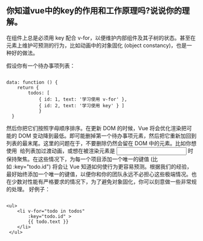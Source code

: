 ## 你知道vue中的key的作用和工作原理吗?说说你的理解。

在组件上总是必须用 key 配合 v-for，以便维护内部组件及其子树的状态。甚至在元素上维护可预测的行为，比如动画中的对象固化 (object constancy)，也是一种好的做法。

假设你有一个待办事项列表：
```

data: function () {
    return {
        todos: [ 
            { id: 1, text: '学习使用 v-for' },
            { id: 2, text: '学习使用 key' } ] 
            }
  }
```

然后你把它们按照字母顺序排序。在更新 DOM 的时候，Vue 将会优化渲染把可能的 DOM 变动降到最低。即可能删掉第一个待办事项元素，然后把它重新加回到列表的最末尾。这里的问题在于，不要删除仍然会留在 DOM 中的元素。比如你想使用 <transition-group> 给列表加过渡动画，或想在被渲染元素是 <input> 时保持聚焦。在这些情况下，为每一个项目添加一个唯一的键值 (比如 :key="todo.id") 将会让 Vue 知道如何使行为更容易预测。根据我们的经验，最好始终添加一个唯一的键值，以便你和你的团队永远不必担心这些极端情况。也在少数对性能有严格要求的情况下，为了避免对象固化，你可以刻意做一些非常规的处理。
好例子：
```

<ul> 
    <li v-for="todo in todos" 
        :key="todo.id" >
        {{ todo.text }} 
    </li>
 </ul>
```